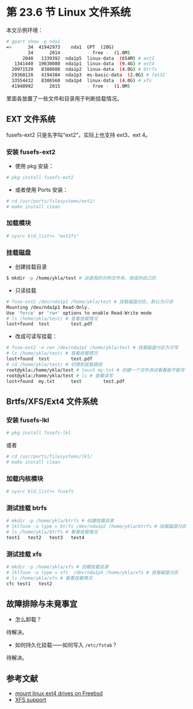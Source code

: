 # 第 23.6 节 Linux 文件系统

本文示例环境：

```sh
# gpart show -p nda1
=>      34  41942973    nda1  GPT  (20G)
        34      2014          - free -  (1.0M)
      2048   1339392  nda1p5  linux-data  (654M) # ext2
   1341440  19630080  nda1p1  linux-data  (9.4G) # ext4
  20971520   8388608  nda1p2  linux-data  (4.0G) # btrfs
  29360128   4194304  nda1p3  ms-basic-data  (2.0G) # fat32
  33554432   8386560  nda1p4  linux-data  (4.0G) # xfs
  41940992      2015          - free -  (1.0M)
```

里面各放置了一些文件和目录用于判断挂载情况。

## EXT 文件系统

fusefs-ext2 只是名字叫“ext2”，实际上也支持 ext3、ext 4。

### 安装 fusefs-ext2

- 使用 pkg 安装：

```sh
# pkg install fusefs-ext2
```

- 或者使用 Ports 安装：

```sh
# cd /usr/ports/filesystems/ext2/ 
# make install clean
```

### 加载模块

```sh
# sysrc kld_list+= "ext2fs"
```

### 挂载磁盘

- 创建挂载目录

```sh
$ mkdir -p /home/ykla/test # 这是我的示例文件夹，改成你自己的
```

- 只读挂载
  
```sh
# fuse-ext2 /dev/nda1p1 /home/ykla/test # 挂载磁盘分区。默认为只读
Mounting /dev/nda1p1 Read-Only.
Use 'force' or 'rw+' options to enable Read-Write mode
# ls /home/ykla/test/ # 查看挂载情况
lost+found	test		test.pdf
```

- 改成可读写挂载：

```sh
# fuse-ext2 -o rw+ /dev/nda1p1 /home/ykla/test # 挂载磁盘分区为可写
# ls /home/ykla/test/ # 查看挂载情况
lost+found	test		test.pdf
# cd /home/ykla/test/ # 切换到挂载路径
root@ykla:/home/ykla/test # touch my.txt # 创建一个文件测试看看能不能写
root@ykla:/home/ykla/test # ls # 查看读写 
lost+found	my.txt		test		test.pdf
```

## Brtfs/XFS/Ext4 文件系统

### 安装 fusefs-lkl

```sh
# pkg install fusefs-lkl
```

或者

```sh
# cd /usr/ports/filesystems/lkl/ 
# make install clean
```

### 加载内核模块

```sh
# sysrc kld_list+= fusefs
```

### 测试挂载 btrfs

```sh
# mkdir -p /home/ykla/btrfs # 创建挂载目录
# lklfuse -o type = btrfs /dev/nda1p2 /home/ykla/btrfs # 挂载磁盘分区
# ls /home/ykla/btrfs # 看看挂载情况
test1	test2	test3	test4
```

### 测试挂载 xfs

```sh
# mkdir -p /home/ykla/xfs # 创建挂载目录
# lklfuse -o type = xfs  /dev/nda1p4 /home/ykla/xfs # 挂载磁盘分区
# ls /home/ykla/xfs # 看看挂载情况
cfc	test1	test2
```

## 故障排除与未竟事宜

- 怎么卸载？

待解决。

- 如何持久化挂载——如何写入 `/etc/fstab`？

待解决。


## 参考文献

- [mount linux ext4 drives on Freebsd](https://forums.freebsd.org/threads/mount-linux-ext4-drives-on-freebsd.74414/)
- [XFS support](https://forums.freebsd.org/threads/xfs-support.61449/)
